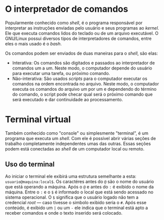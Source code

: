 # O interpretador de comandos

Popularmente conhecido como *shell*, é o programa responsável por interpretar as instruções enviadas pelo usuário e seus programas ao *kernel*. Ele que executa comandos lidos do teclado ou de um arquivo executável. O GNU/Linux possui diversos tipos de interpretadores de comandos, entre eles o mais usado é o *bash*.

Os comandos podem ser enviados de duas maneiras para o *shell*, são elas:

 - Interativa: Os comandos são digitados e passados ao interpretador de comandos um a um. Neste modo, o computador depende do usuário para executar uma tarefa, ou próximo comando.
 - Não-interativa: São usados *scripts* para o computador executar os comandos na ordem encontrada no arquivo. Neste modo, o computador executa os comandos do arquivo um por um e dependendo do término do comando, o script pode checar qual será o próximo comando que será executado e dar continuidade ao processamento. 

# Terminal virtual

Também conhecido como "console" ou simplesmente "terminal", é um programa que executa um *shell*. Com ele é possível abrir várias seções de trabalho completamente independentes umas das outras. Essas seções podem está conectadas ao *shell* de um computador local ou remoto.

## Uso do terminal

Ao iniciar o terminal ele exibirá uma estrutura semelhante a esta: `usuario@maquina:local$`. Os caractéres antes do `@` são o nome do usuário que está operando a máquina. Após o `@` e antes do `:` é exibido o nome da máquina. Entre o `:` e o `$` é informado o local que está sendo acessado no sistema operacional. O `$` significa que o usuário logado não tem a credencial *root* — caso tivesse o simbolo exibido seria o `#`. Após esse conteúdo, é exibido um `|` ou um `-` ele indica que o terminal está apto a receber comandos e onde o texto inserido será colocado.